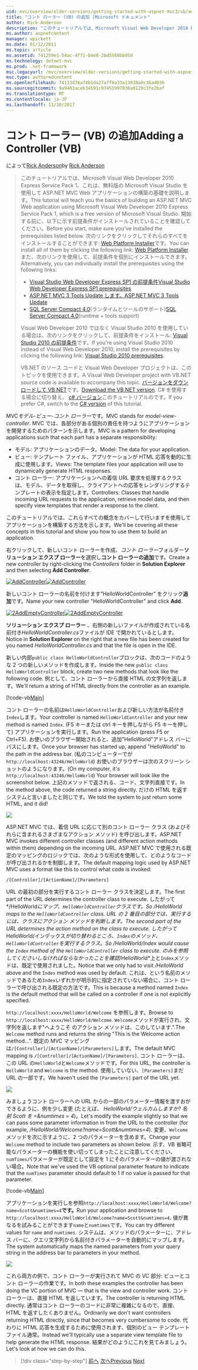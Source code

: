 ```yaml
---
uid: mvc/overview/older-versions/getting-started-with-aspnet-mvc3/vb/adding-a-controller
title: "コント ローラー (VB) の追加 |Microsoft ドキュメント"
author: Rick-Anderson
description: "このチュートリアルでは、Microsoft Visual Web Developer 2010 Express Service Pack 1、これを使用して ASP.NET MVC Web アプリケーションの構築の基礎を説明しています."
ms.author: aspnetcontent
manager: wpickett
ms.date: 01/12/2011
ms.topic: article
ms.assetid: 741259e1-54ac-4f71-b4e8-2bd5560bb950
ms.technology: dotnet-mvc
ms.prod: .net-framework
msc.legacyurl: /mvc/overview/older-versions/getting-started-with-aspnet-mvc3/vb/adding-a-controller
msc.type: authoredcontent
ms.openlocfilehash: 74113d76a74b1da27a7f9a33a13038a0c36ad036
ms.sourcegitcommit: 9a9483aceb34591c97451997036a9120c3fe2baf
ms.translationtype: MT
ms.contentlocale: ja-JP
ms.lasthandoff: 11/10/2017
---
```

<a name="adding-a-controller-vb"></a><span data-ttu-id="77b12-103">コント ローラー (VB) の追加</span><span class="sxs-lookup"><span data-stu-id="77b12-103">Adding a Controller (VB)</span></span>
====================
<span data-ttu-id="77b12-104">によって[Rick Anderson](https://github.com/Rick-Anderson)</span><span class="sxs-lookup"><span data-stu-id="77b12-104">by [Rick Anderson](https://github.com/Rick-Anderson)</span></span>

> <span data-ttu-id="77b12-105">このチュートリアルでは、Microsoft Visual Web Developer 2010 Express Service Pack 1、これは、無料版の Microsoft Visual Studio を使用して ASP.NET MVC Web アプリケーションの構築の基礎を説明します。</span><span class="sxs-lookup"><span data-stu-id="77b12-105">This tutorial will teach you the basics of building an ASP.NET MVC Web application using Microsoft Visual Web Developer 2010 Express Service Pack 1, which is a free version of Microsoft Visual Studio.</span></span> <span data-ttu-id="77b12-106">開始する前に、以下に示す前提条件がインストールされていることを確認してください。</span><span class="sxs-lookup"><span data-stu-id="77b12-106">Before you start, make sure you've installed the prerequisites listed below.</span></span> <span data-ttu-id="77b12-107">次のリンクをクリックしてそれらのすべてをインストールすることができます: [Web Platform Installer](https://www.microsoft.com/web/gallery/install.aspx?appid=VWD2010SP1Pack)です。</span><span class="sxs-lookup"><span data-stu-id="77b12-107">You can install all of them by clicking the following link: [Web Platform Installer](https://www.microsoft.com/web/gallery/install.aspx?appid=VWD2010SP1Pack).</span></span> <span data-ttu-id="77b12-108">また、次のリンクを使用して、前提条件を個別にインストールできます。</span><span class="sxs-lookup"><span data-stu-id="77b12-108">Alternatively, you can individually install the prerequisites using the following links:</span></span>
> 
> - [<span data-ttu-id="77b12-109">Visual Studio Web Developer Express SP1 の前提条件</span><span class="sxs-lookup"><span data-stu-id="77b12-109">Visual Studio Web Developer Express SP1 prerequisites</span></span>](https://www.microsoft.com/web/gallery/install.aspx?appid=VWD2010SP1Pack)
> - [<span data-ttu-id="77b12-110">ASP.NET MVC 3 Tools Update します。</span><span class="sxs-lookup"><span data-stu-id="77b12-110">ASP.NET MVC 3 Tools Update</span></span>](https://www.microsoft.com/web/gallery/install.aspx?appsxml=&amp;appid=MVC3)
> - <span data-ttu-id="77b12-111">[SQL Server Compact 4.0](https://www.microsoft.com/web/gallery/install.aspx?appid=SQLCE;SQLCEVSTools_4_0)(ランタイムとツールのサポート)</span><span class="sxs-lookup"><span data-stu-id="77b12-111">[SQL Server Compact 4.0](https://www.microsoft.com/web/gallery/install.aspx?appid=SQLCE;SQLCEVSTools_4_0)(runtime + tools support)</span></span>
> 
> <span data-ttu-id="77b12-112">Visual Web Developer 2010 ではなく Visual Studio 2010 を使用している場合は、次のリンクをクリックして、前提条件をインストール: [Visual Studio 2010 の前提条件](https://www.microsoft.com/web/gallery/install.aspx?appsxml=&amp;appid=VS2010SP1Pack)です。</span><span class="sxs-lookup"><span data-stu-id="77b12-112">If you're using Visual Studio 2010 instead of Visual Web Developer 2010, install the prerequisites by clicking the following link: [Visual Studio 2010 prerequisites](https://www.microsoft.com/web/gallery/install.aspx?appsxml=&amp;appid=VS2010SP1Pack).</span></span>
> 
> <span data-ttu-id="77b12-113">VB.NET のソース コードと Visual Web Developer プロジェクトは、このトピックを使用できます。</span><span class="sxs-lookup"><span data-stu-id="77b12-113">A Visual Web Developer project with VB.NET source code is available to accompany this topic.</span></span> <span data-ttu-id="77b12-114">[バージョンをダウンロードして VB.NET](https://code.msdn.microsoft.com/Introduction-to-MVC-3-10d1b098)です。</span><span class="sxs-lookup"><span data-stu-id="77b12-114">[Download the VB.NET version](https://code.msdn.microsoft.com/Introduction-to-MVC-3-10d1b098).</span></span> <span data-ttu-id="77b12-115">C# を使用する場合に切り替え、 [c# バージョン](../cs/adding-a-controller.md)このチュートリアルのです。</span><span class="sxs-lookup"><span data-stu-id="77b12-115">If you prefer C#, switch to the [C# version](../cs/adding-a-controller.md) of this tutorial.</span></span>


<span data-ttu-id="77b12-116">MVC*モデル-ビュー-コント ローラー*です。</span><span class="sxs-lookup"><span data-stu-id="77b12-116">MVC stands for *model-view-controller*.</span></span> <span data-ttu-id="77b12-117">MVC では、各部分がある個別の責任を持つようにアプリケーションを開発するためのパターンを示します。</span><span class="sxs-lookup"><span data-stu-id="77b12-117">MVC is a pattern for developing applications such that each part has a separate responsibility:</span></span>

- <span data-ttu-id="77b12-118">モデル: アプリケーションのデータ。</span><span class="sxs-lookup"><span data-stu-id="77b12-118">Model: The data for your application.</span></span>
- <span data-ttu-id="77b12-119">ビュー: テンプレート ファイル、アプリケーションが HTML 応答を動的に生成に使用します。</span><span class="sxs-lookup"><span data-stu-id="77b12-119">Views: The template files your application will use to dynamically generate HTML responses.</span></span>
- <span data-ttu-id="77b12-120">コント ローラー: アプリケーションへの着信 URL 要求を処理するクラスは、モデル、データを取得し、クライアントへの応答をレンダリングするテンプレートの表示を指定します。</span><span class="sxs-lookup"><span data-stu-id="77b12-120">Controllers: Classes that handle incoming URL requests to the application, retrieve model data, and then specify view templates that render a response to the client.</span></span>

<span data-ttu-id="77b12-121">このチュートリアルでは、これらすべての概念をカバーして行いますを使用してアプリケーションを構築する方法を示します。</span><span class="sxs-lookup"><span data-stu-id="77b12-121">We'll be covering all these concepts in this tutorial and show you how to use them to build an application.</span></span>

<span data-ttu-id="77b12-122">右クリックして、新しいコント ローラーを作成、*コント ローラー*フォルダー**ソリューション エクスプ ローラー**を選択し**コント ローラーの追加**です。</span><span class="sxs-lookup"><span data-stu-id="77b12-122">Create a new controller by right-clicking the *Controllers* folder in **Solution Explorer** and then selecting **Add Controller**.</span></span>

<span data-ttu-id="77b12-123">[![AddController](adding-a-controller/_static/image2.png "AddController")](adding-a-controller/_static/image1.png)</span><span class="sxs-lookup"><span data-stu-id="77b12-123">[![AddController](adding-a-controller/_static/image2.png "AddController")](adding-a-controller/_static/image1.png)</span></span>

<span data-ttu-id="77b12-124">新しいコント ローラーの名前を付けます&quot;HelloWorldController&quot;  をクリック**追加**です。</span><span class="sxs-lookup"><span data-stu-id="77b12-124">Name your new controller &quot;HelloWorldController&quot; and click **Add**.</span></span>

<span data-ttu-id="77b12-125">[![2AddEmptyController](adding-a-controller/_static/image4.png "2AddEmptyController")](adding-a-controller/_static/image3.png)</span><span class="sxs-lookup"><span data-stu-id="77b12-125">[![2AddEmptyController](adding-a-controller/_static/image4.png "2AddEmptyController")](adding-a-controller/_static/image3.png)</span></span>

<span data-ttu-id="77b12-126">**ソリューション エクスプ ローラー** 、右側の新しいファイルが作成されている名前付き*HelloWorldController.cs*ファイルが IDE で開かれているとします。</span><span class="sxs-lookup"><span data-stu-id="77b12-126">Notice in **Solution Explorer** on the right that a new file has been created for you named *HelloWorldController.cs* and that the file is open in the IDE.</span></span>

<span data-ttu-id="77b12-127">新しい内部`public class HelloWorldController`ブロックは、次のコードのような 2 つの新しいメソッドを作成します。</span><span class="sxs-lookup"><span data-stu-id="77b12-127">Inside the new `public class HelloWorldController` block, create two new methods that look like the following code.</span></span> <span data-ttu-id="77b12-128">例として、コント ローラーから直接 HTML の文字列を返します。</span><span class="sxs-lookup"><span data-stu-id="77b12-128">We'll return a string of HTML directly from the controller as an example.</span></span>

[!code-vb[Main](adding-a-controller/samples/sample1.vb)]

<span data-ttu-id="77b12-129">コント ローラーの名前は`HelloWorldController`および新しい方法が名前付き`Index`します。</span><span class="sxs-lookup"><span data-stu-id="77b12-129">Your controller is named `HelloWorldController` and your new method is named `Index`.</span></span> <span data-ttu-id="77b12-130">(F5 キーまたは ctrl キーを押しながら F5 キーを押して) アプリケーションを実行します。</span><span class="sxs-lookup"><span data-stu-id="77b12-130">Run the application (press F5 or Ctrl+F5).</span></span> <span data-ttu-id="77b12-131">お使いのブラウザー開始されると、追加&quot;HelloWorld&quot;アドレス バーにパスにします。</span><span class="sxs-lookup"><span data-stu-id="77b12-131">Once your browser has started up, append &quot;HelloWorld&quot; to the path in the address bar.</span></span> <span data-ttu-id="77b12-132">(私のコンピューターでが`http://localhost:43246/HelloWorld`) お使いのブラウザーは次のスクリーン ショットのようになります。</span><span class="sxs-lookup"><span data-stu-id="77b12-132">(On my computer, it's `http://localhost:43246/HelloWorld`) Your browser will look like the screenshot below.</span></span> <span data-ttu-id="77b12-133">上記のメソッドで返される、コード、文字列直接です。</span><span class="sxs-lookup"><span data-stu-id="77b12-133">In the method above, the code returned a string directly.</span></span> <span data-ttu-id="77b12-134">だけの HTML を返すシステムと言いましたと同じです。</span><span class="sxs-lookup"><span data-stu-id="77b12-134">We told the system to just return some HTML, and it did!</span></span>

![](adding-a-controller/_static/image5.png)

<span data-ttu-id="77b12-135">ASP.NET MVC では、着信 URL に応じて別のコント ローラー クラス (およびそれらに含まれるさまざまなアクション メソッド) を呼び出します。</span><span class="sxs-lookup"><span data-stu-id="77b12-135">ASP.NET MVC invokes different controller classes (and different action methods within them) depending on the incoming URL.</span></span> <span data-ttu-id="77b12-136">ASP.NET MVC で使用される既定のマッピングのロジックでは、次のような形式を使用して、どのようなコードが呼び出されるかを制御します。</span><span class="sxs-lookup"><span data-stu-id="77b12-136">The default mapping logic used by ASP.NET MVC uses a format like this to control what code is invoked:</span></span>

`/[Controller]/[ActionName]/[Parameters]`

<span data-ttu-id="77b12-137">URL の最初の部分を実行するコント ローラー クラスを決定します。</span><span class="sxs-lookup"><span data-stu-id="77b12-137">The first part of the URL determines the controller class to execute.</span></span> <span data-ttu-id="77b12-138">したがって*/HelloWorld*にマップ、`HelloWorldController`クラスです。</span><span class="sxs-lookup"><span data-stu-id="77b12-138">So */HelloWorld* maps to the `HelloWorldController` class.</span></span> <span data-ttu-id="77b12-139">URL の 2 番目の部分では、実行するには、クラスにアクション メソッドを判断します。</span><span class="sxs-lookup"><span data-stu-id="77b12-139">The second part of the URL determines the action method on the class to execute.</span></span> <span data-ttu-id="77b12-140">したがって*HelloWorld/インデックス*が切り替わるところ、`Index`のメソッド、`HelloWorldController`を実行するクラス。</span><span class="sxs-lookup"><span data-stu-id="77b12-140">So */HelloWorld/Index* would cause the `Index` method of the `HelloWorldController` class to execute.</span></span> <span data-ttu-id="77b12-141">のみを参照してくださいしなければならなかったことを確認*/HelloWorld*上と`Index`メソッドは、既定で使用されました。</span><span class="sxs-lookup"><span data-stu-id="77b12-141">Notice that we only had to visit */HelloWorld* above and the `Index` method was used by default.</span></span> <span data-ttu-id="77b12-142">これは、という名前のメソッドであるため`Index`いずれかが明示的に指定されていない場合に、コント ローラーで呼び出される既定の方法です。</span><span class="sxs-lookup"><span data-stu-id="77b12-142">This is because a method named `Index` is the default method that will be called on a controller if one is not explicitly specified.</span></span>

<span data-ttu-id="77b12-143">`http://localhost:xxxx/HelloWorld/Welcome` を参照します。</span><span class="sxs-lookup"><span data-stu-id="77b12-143">Browse to `http://localhost:xxxx/HelloWorld/Welcome`.</span></span> <span data-ttu-id="77b12-144">`Welcome`メソッドが実行され、文字列を返します&quot;へようこそ のアクション メソッドは、このしています.&quot;.</span><span class="sxs-lookup"><span data-stu-id="77b12-144">The `Welcome` method runs and returns the string &quot;This is the Welcome action method...&quot;.</span></span> <span data-ttu-id="77b12-145">既定の MVC マッピングは`/[Controller]/[ActionName]/[Parameters]`します。</span><span class="sxs-lookup"><span data-stu-id="77b12-145">The default MVC mapping is `/[Controller]/[ActionName]/[Parameters]`.</span></span> <span data-ttu-id="77b12-146">コント ローラーは、この URL の`HelloWorld`と`Welcome`メソッドです。</span><span class="sxs-lookup"><span data-stu-id="77b12-146">For this URL, the controller is `HelloWorld` and `Welcome` is the method.</span></span> <span data-ttu-id="77b12-147">使用していない、`[Parameters]`まだ URL の一部です。</span><span class="sxs-lookup"><span data-stu-id="77b12-147">We haven't used the `[Parameters]` part of the URL yet.</span></span>

![](adding-a-controller/_static/image6.png)

<span data-ttu-id="77b12-148">みましょうコント ローラーへの URL からの一部のパラメーター情報を渡すおができるように、例を少し変更 (たとえば、 *HelloWorld/ウェルカムしますか? 名前 Scott を =&amp;numtimes = 4*)。</span><span class="sxs-lookup"><span data-stu-id="77b12-148">Let's modify the example slightly so that we can pass some parameter information in from the URL to the controller (for example, */HelloWorld/Welcome?name=Scott&amp;numtimes=4*).</span></span> <span data-ttu-id="77b12-149">変更、`Welcome`メソッドを次に示すように、2 つのパラメーターを含めます。</span><span class="sxs-lookup"><span data-stu-id="77b12-149">Change your `Welcome` method to include two parameters as shown below.</span></span> <span data-ttu-id="77b12-150">示す、VB 省略可能なパラメーターの機能を使い切ってしまったことに注意してください、`numTimes`パラメーターが既定として設定を 1 にそのパラメーターの値が渡されない場合。</span><span class="sxs-lookup"><span data-stu-id="77b12-150">Note that we've used the VB optional parameter feature to indicate that the `numTimes` parameter should default to 1 if no value is passed for that parameter.</span></span>

[!code-vb[Main](adding-a-controller/samples/sample2.vb)]

<span data-ttu-id="77b12-151">アプリケーションを実行しを参照`http://localhost:xxxx/HelloWorld/Welcome?name=Scott&numtimes=4`**です。**</span><span class="sxs-lookup"><span data-stu-id="77b12-151">Run your application and browse to `http://localhost:xxxx/HelloWorld/Welcome?name=Scott&numtimes=4`**.**</span></span> <span data-ttu-id="77b12-152">値が異なるを試みることができます`name`と`numtimes`です。</span><span class="sxs-lookup"><span data-stu-id="77b12-152">You can try different values for `name` and `numtimes`.</span></span> <span data-ttu-id="77b12-153">システムは、メソッドのパラメーターに、アドレス バーに、クエリ文字列から名前付きパラメーターを自動的にマップします。</span><span class="sxs-lookup"><span data-stu-id="77b12-153">The system automatically maps the named parameters from your query string in the address bar to parameters in your method.</span></span>

![](adding-a-controller/_static/image7.png)

<span data-ttu-id="77b12-154">これら両方の例で、コント ローラーが実行されて MVC の VC 部分: ビューとコント ローラーの作業です。</span><span class="sxs-lookup"><span data-stu-id="77b12-154">In both these examples the controller has been doing the VC portion of MVC — that is the view and controller work.</span></span> <span data-ttu-id="77b12-155">コント ローラーは、直接 HTML を返しています。</span><span class="sxs-lookup"><span data-stu-id="77b12-155">The controller is returning HTML directly.</span></span> <span data-ttu-id="77b12-156">通常はコント ローラーのコードに非常に複雑になるので、直接、HTML を返すしたくありません。</span><span class="sxs-lookup"><span data-stu-id="77b12-156">Ordinarily we don't want controllers returning HTML directly, since that becomes very cumbersome to code.</span></span> <span data-ttu-id="77b12-157">代わりに HTML 応答を生成するために使用されます、個別のビュー テンプレート ファイル通常。</span><span class="sxs-lookup"><span data-stu-id="77b12-157">Instead we'll typically use a separate view template file to help generate the HTML response.</span></span> <span data-ttu-id="77b12-158">結果がどのようにこれを見てみましょう。</span><span class="sxs-lookup"><span data-stu-id="77b12-158">Let's look at how we can do this.</span></span>

>[!div class="step-by-step"]
<span data-ttu-id="77b12-159">[前へ](intro-to-aspnet-mvc-3.md)
[次へ](adding-a-view.md)</span><span class="sxs-lookup"><span data-stu-id="77b12-159">[Previous](intro-to-aspnet-mvc-3.md)
[Next](adding-a-view.md)</span></span>
